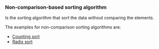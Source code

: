 ### Non-comparison-based sorting algorithm

Is the sorting algorithm that sort the data without comparing the elements.

The examples for non-comparison sorting algorithms are:
- [Counting sort](counting_sort/README.md)
- [Radix sort](radix_sort/README.md)
